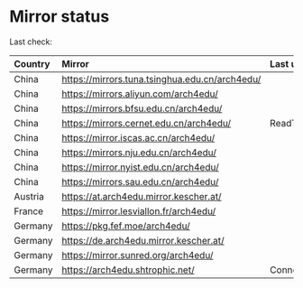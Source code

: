 <script src="./time.js"></script>
# Mirror status
Last check: <script type="text/javascript">localize(1756675218.5831451);</script>

|Country|Mirror|Last update|
|:------|:-----|:----------|
|China|https://mirrors.tuna.tsinghua.edu.cn/arch4edu/|<script type="text/javascript">localize(1756665588);</script>|
|China|https://mirrors.aliyun.com/arch4edu/|<script type="text/javascript">localize(1756622506);</script>|
|China|https://mirrors.bfsu.edu.cn/arch4edu/|<script type="text/javascript">localize(1756622506);</script>|
|China|https://mirrors.cernet.edu.cn/arch4edu/|ReadTimeout|
|China|https://mirror.iscas.ac.cn/arch4edu/|<script type="text/javascript">localize(1756665588);</script>|
|China|https://mirrors.nju.edu.cn/arch4edu/|<script type="text/javascript">localize(1756536357);</script>|
|China|https://mirror.nyist.edu.cn/arch4edu/|<script type="text/javascript">localize(1756622506);</script>|
|China|https://mirrors.sau.edu.cn/arch4edu/|<script type="text/javascript">localize(1756622506);</script>|
|Austria|https://at.arch4edu.mirror.kescher.at/|<script type="text/javascript">localize(1756104457);</script>|
|France|https://mirror.lesviallon.fr/arch4edu/|<script type="text/javascript">localize(1756622506);</script>|
|Germany|https://pkg.fef.moe/arch4edu/|<script type="text/javascript">localize(1756104457);</script>|
|Germany|https://de.arch4edu.mirror.kescher.at/|<script type="text/javascript">localize(1756104457);</script>|
|Germany|https://mirror.sunred.org/arch4edu/|<script type="text/javascript">localize(1756665588);</script>|
|Germany|https://arch4edu.shtrophic.net/|ConnectionError|

<script src="./tablefilter/tablefilter.js"></script>
<script src="./table.js"></script>